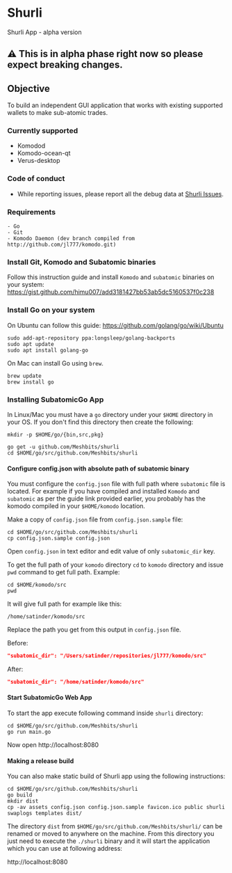 # Shurli

 Shurli App - alpha version

## :warning: This is in alpha phase right now so please expect breaking changes.


## Objective

 To build an independent GUI application that works with existing supported wallets to make sub-atomic trades.

### Currently supported

* Komodod
* Komodo-ocean-qt
* Verus-desktop

### Code of conduct

* While reporting issues, please report all the debug data at [Shurli Issues](https://github.com/Meshbits/shurli/issues).



### Requirements
    - Go
    - Git
    - Komodo Daemon (dev branch compiled from http://github.com/jl777/komodo.git)


### Install Git, Komodo and Subatomic binaries
Follow this instruction guide and install `Komodo` and `subatomic` binaries on your system:
https://gist.github.com/himu007/add3181427bb53ab5dc5160537f0c238

### Install Go on your system
On Ubuntu can follow this guide: https://github.com/golang/go/wiki/Ubuntu

```shell
sudo add-apt-repository ppa:longsleep/golang-backports
sudo apt update
sudo apt install golang-go
```

On Mac can install Go using `brew`.

```shell
brew update
brew install go
```

### Installing SubatomicGo App
In Linux/Mac you must have a `go` directory under your `$HOME` directory in your OS.
If you don't find this directory then create the following:

```shell
mkdir -p $HOME/go/{bin,src,pkg}
```

```
go get -u github.com/Meshbits/shurli
cd $HOME/go/src/github.com/Meshbits/shurli
```

#### Configure config.json with absolute path of subatomic binary

You must configure the `config.json` file with full path where `subatomic` file is located.
For example if you have compiled and installed `Komodo` and `subatomic` as per the guide link provided earlier, you probably has the komodo compiled in your `$HOME/komodo` location.

Make a copy of `config.json` file from `config.json.sample` file:

```shell
cd $HOME/go/src/github.com/Meshbits/shurli
cp config.json.sample config.json
```

Open `config.json` in text editor and edit value of only `subatomic_dir` key.

To get the full path of your `komodo` directory `cd` to `komodo` directory and issue `pwd` command to get full path. Example:
```
cd $HOME/komodo/src
pwd
```

It will give full path for example like this:
```
/home/satinder/komodo/src
```

Replace the path you get from this output in `config.json` file.

Before:
```json
"subatomic_dir": "/Users/satinder/repositories/jl777/komodo/src"
```

After:
```json
"subatomic_dir": "/home/satinder/komodo/src"
```

#### Start SubatomicGo Web App

To start the app execute following command inside `shurli` directory:
```shell
cd $HOME/go/src/github.com/Meshbits/shurli
go run main.go
```

Now open http://localhost:8080

#### Making a release build
You can also make static build of Shurli app using the following instructions:
```shell
cd $HOME/go/src/github.com/Meshbits/shurli
go build
mkdir dist
cp -av assets config.json config.json.sample favicon.ico public shurli swaplogs templates dist/
```

The directory `dist` from `$HOME/go/src/github.com/Meshbits/shurli/` can be renamed or moved to anywhere on the machine.
From this directory you just need to execute the `./shurli` binary and it will start the application which you can use at following address:

http://localhost:8080
